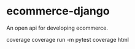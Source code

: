 # ecommerce-django

An open api for developing ecommerce.

coverage
coverage run -m pytest
coverage html
